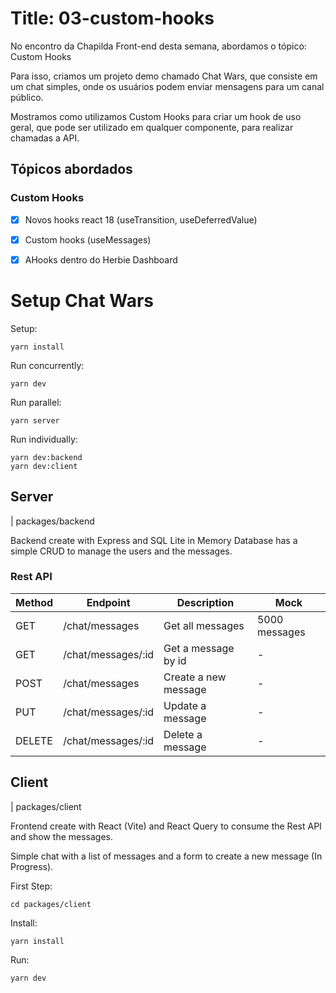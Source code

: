 # Title: 03-custom-hooks

No encontro da Chapilda Front-end desta semana, abordamos o tópico: Custom Hooks

Para isso, criamos um projeto demo chamado Chat Wars, que consiste em um chat simples, onde os usuários podem enviar mensagens para um canal público.

Mostramos como utilizamos Custom Hooks para criar um hook de uso geral, que pode ser utilizado em qualquer componente, para realizar chamadas a API.

## Tópicos abordados

### Custom Hooks

- [X]  Novos hooks react 18 (useTransition, useDeferredValue)
- [X]  Custom hooks (useMessages)
- [X]  AHooks dentro do Herbie Dashboard


# Setup Chat Wars

Setup: 

```
yarn install
```

Run concurrently:

```
yarn dev
```

Run parallel:

```
yarn server
```

Run individually:

```
yarn dev:backend
yarn dev:client
```


## Server
| packages/backend

Backend create with Express and SQL Lite in Memory Database has a simple CRUD to manage the users and the messages.

### Rest API

| Method | Endpoint | Description | Mock |
| ------ | -------- | ----------- | ----- |
| GET | /chat/messages | Get all messages | 5000 messages  |
| GET | /chat/messages/:id | Get a message by id | - |
| POST | /chat/messages | Create a new message | - |
| PUT | /chat/messages/:id | Update a message | - |
| DELETE | /chat/messages/:id | Delete a message | - |



## Client
| packages/client

Frontend create with React (Vite) and React Query to consume the Rest API and show the messages.

Simple chat with a list of messages and a form to create a new message (In Progress).


First Step:

```
cd packages/client
```


Install:
```
yarn install
```

Run:
```
yarn dev
```


